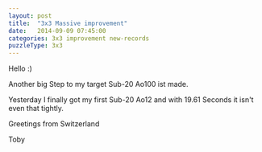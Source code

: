 ```yaml
---
layout: post
title:  "3x3 Massive improvement"
date:   2014-09-09 07:45:00
categories: 3x3 improvement new-records
puzzleType: 3x3
---
```

Hello :)

Another big Step to my target Sub-20 Ao100 ist made.

Yesterday I finally got my first Sub-20 Ao12 and with 19.61 Seconds it isn't even that tightly.

Greetings from Switzerland

Toby